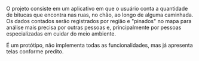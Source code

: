 O projeto consiste em um aplicativo em que o usuário conta a quantidade de bitucas que encontra nas ruas, no chão, ao longo de alguma caminhada. 
Os dados contados serão registrados por região e "pinados" no mapa para análise mais precisa por outras pessoas e, principalmente por pessoas 
especializadas em cuidar do meio ambiente.

É um protótipo, não implementa todas as funcionalidades, mas já apresenta telas conforme predito.
